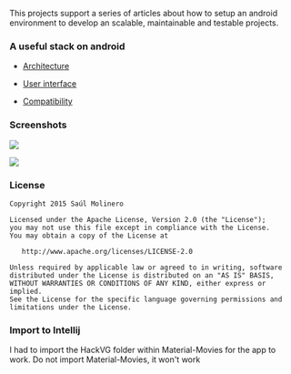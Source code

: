This projects support a series of articles about how to setup an android environment to develop an scalable, maintainable and testable projects.

### A useful stack on android 

- [Architecture](http://saulmm.github.io/2015/02/02/A%20useful%20stack%20on%20android%20%231,%20architecture/) 

- [User interface](http://saulmm.github.io/a-useful-stack-on-android-2-user-interface/)

- [Compatibility](http://saulmm.github.io/a-useful-stack-on-android-3-compatibility/)

### Screenshots

![](http://androcode.es/wp-content/uploads/2015/03/family2.png)

![](http://androcode.es/wp-content/uploads/2015/03/detailFamily-e1426180053215.png)

### License

```
Copyright 2015 Saúl Molinero

Licensed under the Apache License, Version 2.0 (the "License");
you may not use this file except in compliance with the License.
You may obtain a copy of the License at

   http://www.apache.org/licenses/LICENSE-2.0

Unless required by applicable law or agreed to in writing, software
distributed under the License is distributed on an "AS IS" BASIS,
WITHOUT WARRANTIES OR CONDITIONS OF ANY KIND, either express or implied.
See the License for the specific language governing permissions and
limitations under the License.
```

### Import to Intellij
I had to import the HackVG folder within Material-Movies for the app to work. Do not import Material-Movies, it won't work
